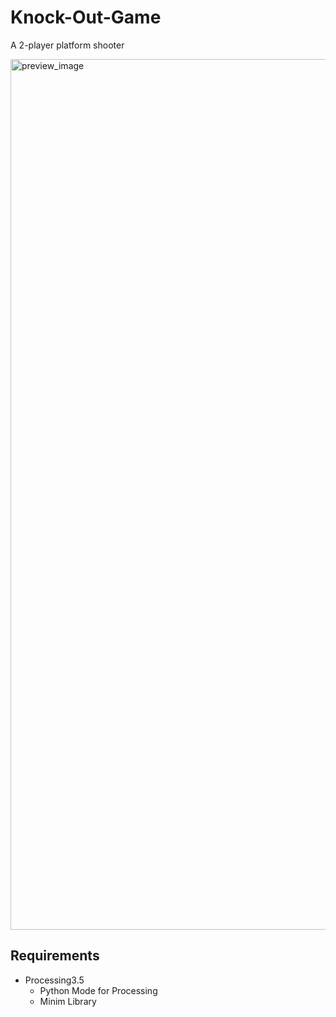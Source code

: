 # Knock-Out-Game
A 2-player platform shooter

<img width="1393" alt="preview_image" src="https://user-images.githubusercontent.com/38569809/180148443-79207bf7-7340-4596-a2f9-9986498b989b.png">

## Requirements 
- Processing3.5
  - Python Mode for Processing
  - Minim Library
